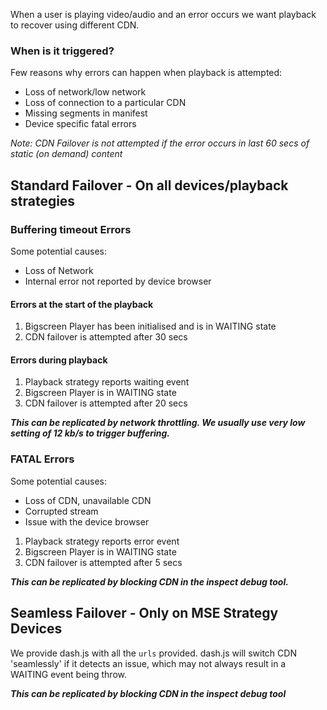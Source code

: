 When a user is playing video/audio and an error occurs we want playback to recover using different CDN.

### When is it triggered?
Few reasons why errors can happen when playback is attempted:
- Loss of network/low network 
- Loss of connection to a particular CDN 
- Missing segments in manifest
- Device specific fatal errors 

_Note: CDN Failover is not attempted if the error occurs in last 60 secs of static (on demand) content_

## Standard Failover - On all devices/playback strategies 

### Buffering timeout Errors
Some potential causes:
- Loss of Network
- Internal error not reported by device browser

#### Errors at the start of the playback 

1. Bigscreen Player has been initialised and is in WAITING state
1. CDN failover is attempted after 30 secs 

#### Errors during playback 

1. Playback strategy reports waiting event
1. Bigscreen Player is in WAITING state
1. CDN failover is attempted after 20 secs

_**This can be replicated by network throttling. We usually use very low setting of 12 kb/s to trigger buffering.**_

### FATAL Errors
Some potential causes:
- Loss of CDN, unavailable CDN
- Corrupted stream
- Issue with the device browser

1. Playback strategy reports error event
1. Bigscreen Player is in WAITING state
1. CDN failover is attempted after 5 secs 

_**This can be replicated by blocking CDN in the inspect debug tool.**_

## Seamless Failover - Only on  MSE Strategy Devices 

We provide dash.js with all the `urls` provided. dash.js will switch CDN 'seamlessly' if it detects an issue, which may not always result in a WAITING event being throw.

_**This can be replicated by blocking CDN in the inspect debug tool**_